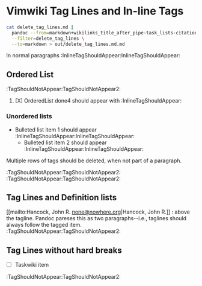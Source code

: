# Vimwiki Tag Lines and In-line Tags

``` bash
cat delete_tag_lines.md |
  pandoc --from=markdown+wikilinks_title_after_pipe-task_lists-citations \
  --filter=delete_tag_lines \
  --to=markdown > out/delete_tag_lines.md.md
```

In normal paragraphs :InlineTagShouldAppear:InlineTagShouldAppear:

## Ordered List

:TagShouldNotAppear:TagShouldNotAppear2:

1. [X] OrderedList done4 should appear with
       :InlineTagShouldAppear:

### Unordered lists

- Bulleted list item 1 should appear :InlineTagShouldAppear:InlineTagShouldAppear:
  - Bulleted list item 2 should appear :InlineTagShouldAppear:InlineTagShouldAppear:

Multiple rows of tags should be deleted, when not part of a paragraph.

:TagShouldNotAppear:TagShouldNotAppear2:
:TagShouldNotAppear:TagShouldNotAppear2:

## Tag Lines and Definition lists

[[mailto:Hancock, John R. <none@nowhere.org>|Hancock, John R.]]
:   above the tagline. Pandoc pareses this as two paragraphs\--i.e.,
    taglines should always follow the tagged item.
:TagShouldNotAppear:TagShouldNotAppear2:

## Tag Lines without hard breaks

* [ ] Taskwiki item

:TagShouldNotAppear:TagShouldNotAppear2:
